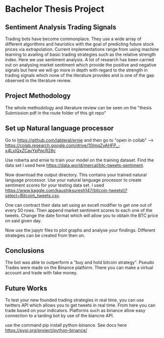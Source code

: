 # Bachelor Thesis Project
## Sentiment Analysis Trading Signals
Trading bots have become commonplace.
They use a wide array of different algorithms and 
heuristics with the goal of predicting future stock prices via extrapolation.
Current implementations range from using machine learning to availing of basic 
trading strategies such as the relative strength index. Here we use sentiment analysis.
A lot of research has been carried out on analysing market sentiment which provide the 
positive and negative signals but here we will go more in depth with regard to the strength
in trading signals which none of the literature provides and is one of the gap observed 
in the literature review.

## Project Methodology
The whole methodology and literature review can be seen on the "thesis Submission pdf in the route folder of this git repo"

## Set up Natural language processor 
Go to https://github.com/labteral/ernie and then go to
"open in collab" --> https://colab.research.google.com/drive/10lmqZyAHFP_-x4LxIQxZCavYpPqcR28c

Use roberta and ernie to train your model on the training dataset. 
Find the data set I used here https://data.world/mercal/btc-tweets-sentiment.

Now download the output directory. This contains your trained natural language processor.
Use your natural language processor to create sentiment scores for your testing data set.
I used https://www.kaggle.com/kaushiksuresh147/bitcoin-tweets\\?select=Bitcoin\_tweets.csv.

One can contract their data set using an excell modifier to get one out of every 50 rows. Then append market sentiment scores to each one of the tweets.
Change the date format which will allow you to obtain the BTC price on said given day. 

Now use the jupytr files to plot graphs and analyse your findings.
Different strategies can be created from then on. 

## Conclusions
The bot was able to outperform a "buy and hold bitcoin strategy". Pseudo Trades were made on the Binance platform. There you can make a virtual account and trade with fake money.

## Future Works 
To test your new founded trading strategies in real time, you can use twitters API which allows you to get tweets in real time. From here you can trade based on your indicators. Platforms such as binance allow easy connection to a tarding bot by use of the biancne API. 

use the command pip install python-binance. See docs here
https://pypi.org/project/python-binance/
